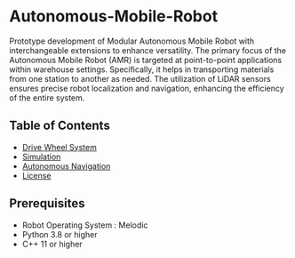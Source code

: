 # Autonomous-Mobile-Robot
Prototype development of Modular Autonomous Mobile Robot with interchangeable extensions to enhance versatility. The primary focus of the Autonomous Mobile Robot (AMR) is targeted at point-to-point applications within warehouse settings. Specifically, it helps in transporting materials from one station to another as needed. The utilization of LiDAR sensors ensures precise robot localization and navigation, enhancing the efficiency of the entire system.

<p align="center"
![AMR1](https://github.com/AabidPatel/Modular-Autonomous-Mobile-Robot/assets/73630123/3d453e82-388d-48bb-9bb2-510cfa927bde)
</p>

## Table of Contents
- [Drive Wheel System](#installation)
- [Simulation](#usage)
- [Autonomous Navigation](#contributing)
- [License](#license)


## Prerequisites
- Robot Operating System : Melodic
- Python 3.8 or higher
- C++ 11 or higher

